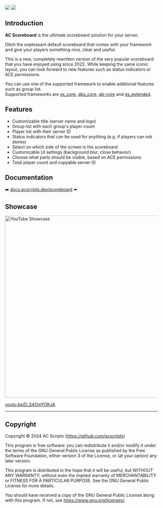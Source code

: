 ![](https://img.shields.io/github/downloads/acscripts/ac_scoreboard/total?logo=github)
![](https://img.shields.io/github/v/release/acscripts/ac_scoreboard?logo=github)

## Introduction
**AC Scoreboard** is the ultimate scoreboard solution for your server.

Ditch the unpleasant default scoreboard that comes with your framework and give your players something nice, clear and useful.

This is a new, completely rewritten version of the very popular scoreboard that you have enjoyed using since 2022. While keeping the same iconic layout, you can look forward to new features such as status indicators or ACE permissions.

You can use one of the supported framework to enable additional features such as group list.  
Supported frameworks are [ox_core](https://github.com/overextended/ox_core), [qbx_core](https://github.com/Qbox-project/qbx_core), [qb-core](https://github.com/qbcore-framework/qb-core) and [es_extended](https://github.com/esx-framework/esx_core).

## Features
- Customizable title (server name and logo)
- Group list with each group's player count
- Player list with their server ID
- Status indicators that can be used for anything (e.g. if players can rob stores)
- Select on which side of the screen is the scoreboard
- Customizable UI settings (background blur, close behavior)
- Choose what parts should be visible, based on ACE permissions
- Total player count and copyable server ID

## Documentation
➡️ [docs.acscripts.dev/scoreboard](https://docs.acscripts.dev/scoreboard) ⬅️

## Showcase
<a href="https://youtu.be/D_S4OmYOKJA">
    <img src="https://i3.ytimg.com/vi/D_S4OmYOKJA/maxresdefault.jpg" alt="YouTube Showcase" width="600">
</a>

[youtu.be/D_S4OmYOKJA](https://youtu.be/D_S4OmYOKJA)

---

## Copyright
Copyright © 2024 AC Scripts (<https://github.com/acscripts>)

This program is free software: you can redistribute it and/or modify
it under the terms of the GNU General Public License as published by
the Free Software Foundation, either version 3 of the License, or
(at your option) any later version.

This program is distributed in the hope that it will be useful,
but WITHOUT ANY WARRANTY; without even the implied warranty of
MERCHANTABILITY or FITNESS FOR A PARTICULAR PURPOSE.  See the
GNU General Public License for more details.

You should have received a copy of the GNU General Public License
along with this program.  If not, see <https://www.gnu.org/licenses/>.
